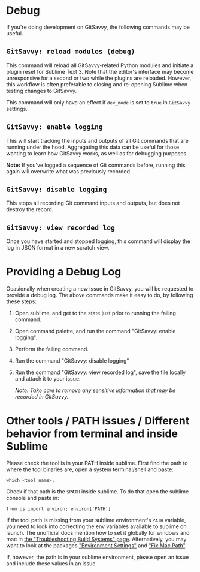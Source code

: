 # Debug

If you're doing development on GitSavvy, the following commands may be useful.


## `GitSavvy: reload modules (debug)`

This command will reload all GitSavvy-related Python modules and initiate a plugin reset for Sublime Text 3.  Note that the editor's interface may become unresponsive for a second or two while the plugins are reloaded.  However, this workflow is often preferable to closing and re-opening Sublime when testing changes to GitSavvy.

This command will only have an effect if `dev_mode` is set to `true` in `GitSavvy` settings.


## `GitSavvy: enable logging`

This will start tracking the inputs and outputs of all Git commands that are running under the hood.  Aggregating this data can be useful for those wanting to learn how GitSavvy works, as well as for debugging purposes.

**Note:** If you've logged a sequence of Git commands before, running this again will overwrite what was previously recorded.


## `GitSavvy: disable logging`

This stops all recording Git command inputs and outputs, but does not destroy the record.

## `GitSavvy: view recorded log`

Once you have started and stopped logging, this command will display the log in JSON format in a new scratch view.

# Providing a Debug Log

Ocasionally when creating a new issue in GitSavvy, you will be requested to provide a debug log. The above commands make it easy to do, by following these steps:

   1. Open sublime, and get to the state just prior to running the failing command.
   2. Open command palette, and run the command "GitSavvy: enable logging".
   3. Perform the failing command.
   4. Run the command "GitSavvy: disable logging"
   5. Run the command "GitSavvy: view recorded log",
      save the file locally and attach it to your issue.
      
      _Note: Take care to remove any sensitive information that may be recorded in GitSavvy._

# Other tools / PATH issues / Different behavior from terminal and inside Sublime

Please check the tool is in your PATH inside sublime.
First find the path to where the tool binaries are, open a system terminal/shell and paste:

    which <tool_name>;

Check if that path is the `$PATH` inside sublime. To do that open the sublime console and paste in:

    from os import environ; environ['PATH']

If the tool path is missing from your sublime environment's `PATH` variable, you need to look into correcting the env variables available to sublime on launch. The unofficial docs mention how to set it globally for windows and mac in [the "Troubleshooting Build Systems" page][2]. Alternatively, you may want to look at the packages ["Environment Settings"][3] and ["Fix Mac Path"][4].

If, however, the path is in your sublime environment, please open an issue and include these values in an issue.

[1]: https://github.com/divmain/GitSavvy/issues/684#issuecomment-323579850
[2]: http://docs.sublimetext.info/en/latest/reference/build_systems/troubleshooting.html
[3]: https://packagecontrol.io/packages/Environment%20Settings
[4]: https://packagecontrol.io/packages/Fix%20Mac%20Path
